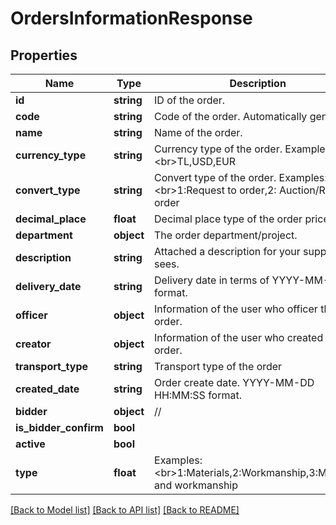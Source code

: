 # OrdersInformationResponse

## Properties
Name | Type | Description | Notes
------------ | ------------- | ------------- | -------------
**id** | **string** | ID of the order. | [optional] 
**code** | **string** | Code of the order. Automatically generated. | [optional] 
**name** | **string** | Name of the order. | [optional] 
**currency_type** | **string** | Currency type of the order. Examples:&lt;br&gt;TL,USD,EUR | [optional] 
**convert_type** | **string** | Convert type of the order. Examples:&lt;br&gt;1:Request to order,2: Auction/RFQ to order | [optional] 
**decimal_place** | **float** | Decimal place type of the order prices. | [optional] 
**department** | **object** | The order department/project. | [optional] 
**description** | **string** | Attached a description for your suppliers to sees. | [optional] 
**delivery_date** | **string** | Delivery date in terms of YYYY-MM-DD format. | [optional] 
**officer** | **object** | Information of the user who officer the order. | [optional] 
**creator** | **object** | Information of the user who created the order. | [optional] 
**transport_type** | **string** | Transport type of the order | [optional] 
**created_date** | **string** | Order create date. YYYY-MM-DD HH:MM:SS format. | [optional] 
**bidder** | **object** | // | [optional] 
**is_bidder_confirm** | **bool** |  | [optional] 
**active** | **bool** |  | [optional] 
**type** | **float** | Examples:&lt;br&gt;1:Materials,2:Workmanship,3:Materials and workmanship | [optional] 

[[Back to Model list]](../README.md#documentation-for-models) [[Back to API list]](../README.md#documentation-for-api-endpoints) [[Back to README]](../README.md)


